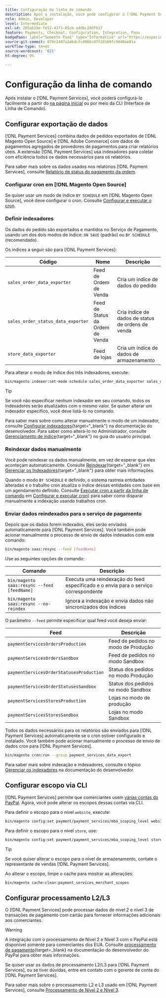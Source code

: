 ```yaml
---
title: Configuração da linha de comando
description: Após a instalação, você pode configurar o [!DNL Payment Services] usando a Interface de Linha de Comando (CLI).
role: Admin, Developer
level: Intermediate
exl-id: 265ab1be-fe52-41f3-85cb-addbc2ddfb17
feature: Payments, Checkout, Configuration, Integration, Paas
badgePaas: label="Somente PaaS" type="Informative" url="https://experienceleague.adobe.com/en/docs/commerce/user-guides/product-solutions" tooltip="Aplica-se somente a projetos do Adobe Commerce na nuvem (infraestrutura do PaaS gerenciada pela Adobe) e a projetos locais."
source-git-commit: 870c2497a2d6dcfc4066c07f20169fc9040ae81a
workflow-type: tm+mt
source-wordcount: '621'
ht-degree: 0%

---
```


# Configuração da linha de comando

Após instalar o [!DNL Payment Services], você poderá configurá-lo facilmente a partir do [na página inicial](payments-home.md) ou por meio da CLI (Interface de Linha de Comando).

## Configurar exportação de dados

[!DNL Payment Services] combina dados de pedidos exportados de [!DNL Magento Open Source] e [!DNL Adobe Commerce] com dados de pagamentos agregados de provedores de pagamentos para criar relatórios úteis. A extensão [!DNL Payment Services] usa indexadores para coletar com eficiência todos os dados necessários para os relatórios.

Para saber mais sobre os dados usados nos relatórios [!DNL Payment Services], consulte [Relatório de status do pagamento da ordem](order-payment-status.md#data-used-in-the-report).

### Configurar cron em [!DNL Magento Open Source]

Se quiser usar um modo de índice `BY SCHEDULE` em [!DNL Magento Open Source], você deve configurar o cron. Consulte [Configurar e executar o cron](https://experienceleague.adobe.com/en/docs/commerce-operations/configuration-guide/cli/configure-cron-jobs).

### Definir indexadores

Os dados do pedido são exportados e mantidos no Serviço de Pagamento, usando um dos dois modos de índice: `ON SAVE` (padrão) ou `BY SCHEDULE` (recomendado).

Os índices a seguir são para [!DNL Payment Services]:

| Código | Nome | Descrição |
|    ---    |  ---  |  ---  |
| `sales_order_data_exporter` | Feed de Ordem de Venda | Cria um índice de dados do pedido |
| `sales_order_status_data_exporter` | Feed de Status da Ordem de Venda | Cria índice de dados de status de ordens de venda |
| `store_data_exporter` | Feed de lojas | Cria um índice de dados de armazenamento |

Para alterar o modo de índice dos três indexadores, execute:

```bash
bin/magento indexer:set-mode schedule sales_order_data_exporter sales_order_status_data_exporter store_data_exporter
```

>[!TIP]
>
>Se você não especificar nenhum indexador em seu comando, todos os indexadores serão atualizados com o mesmo valor. Se quiser alterar um indexador específico, você deve listá-lo no comando.

Para saber mais sobre como alterar manualmente o modo de um indexador, consulte [Configurar indexadores](https://experienceleague.adobe.com/en/docs/commerce-operations/configuration-guide/cli/manage-indexers#configure-indexers){target="_blank"} na documentação do desenvolvedor. Para saber como alterá-lo no Administrador, consulte [Gerenciamento de índice](https://experienceleague.adobe.com/en/docs/commerce-admin/systems/tools/index-management#change-the-index-mode){target="_blank"} no guia do usuário principal.

### Reindexar dados manualmente

Você pode reindexar os dados manualmente, em vez de esperar que eles aconteçam automaticamente. Consulte [Reindexar](https://experienceleague.adobe.com/en/docs/commerce-operations/configuration-guide/cli/manage-indexers#reindex){target="_blank"} em [Gerenciar os Indexadores](https://experienceleague.adobe.com/en/docs/commerce-operations/configuration-guide/cli/manage-indexers){target="_blank"} para obter mais informações.

Quando o modo `BY SCHEDULE` é definido, o sistema rastreia entidades alteradas e o trabalho cron atualiza o índice dessas entidades com base em um agendamento definido. Consulte [Executar cron a partir da linha de comando](https://experienceleague.adobe.com/en/docs/commerce-operations/configuration-guide/cli/configure-cron-jobs#config-cli-cron-group-run) em [Configurar e executar cron](https://experienceleague.adobe.com/en/docs/commerce-operations/configuration-guide/cli/configure-cron-jobs)) para saber como disparar manualmente a indexação usando trabalhos cron.

### Enviar dados reindexados para o serviço de pagamento

Depois que os dados forem indexados, eles serão enviados automaticamente para [!DNL Payment Services]. Você também pode acionar manualmente o processo de envio de dados indexados com este comando:

```bash
bin/magento saas:resync --feed [feedName]
```

Use as seguintes opções de comando:

| Comando | Descrição |
|  ---  |  ---  |
| `bin/magento saas:resync --feed [feedName]` | Executa uma reindexação do feed especificado e o envia para o serviço correspondente |
| `bin/magento saas:resync --no-reindex` | Ignora a indexação e envia dados não sincronizados dos índices |

O parâmetro `--feed` permite especificar qual feed você deseja enviar:

| Feed | Descrição |
|  ---  |  ---  |
| `paymentServicesOrdersProduction` | Feed de pedidos no modo de Produção |
| `paymentServicesOrdersSandbox` | Feed de pedidos no modo Sandbox |
| `paymentServicesOrderStatusesProduction` | Status dos pedidos no modo Produção |
| `paymentServicesOrderStatusesSandbox` | Status dos pedidos no modo Sandbox |
| `paymentServicesStoresProduction` | Lojas no modo de produção |
| `paymentServicesStoresSandbox` | Lojas no modo Sandbox |

Todos os dados necessários para os relatórios são enviados para [!DNL Payment Services] automaticamente se o cron estiver configurado e instalado. Você também pode acionar manualmente o processo de envio de dados cron para [!DNL Payment Services].

```bash
bin/magento cron:run --group payment_services_data_export
```

Para saber mais sobre indexação e indexadores, consulte o tópico [Gerenciar os indexadores](https://experienceleague.adobe.com/en/docs/commerce-operations/configuration-guide/cli/manage-indexers) na documentação do desenvolvedor.

## Configurar escopo via CLI

[!DNL Payment Services] permite que comerciantes usem [várias contas do PayPal](configure-admin.md#use-multiple-paypal-accounts). Agora, você pode alterar os escopos dessas contas via CLI.

Para definir o escopo para o nível `website`, execute:

```bash
bin/magento config:set payment/payment_services/mba_scoping_level website
```

Para definir o escopo para o nível `store`, use:

```bash
bin/magento config:set payment/payment_services/mba_scoping_level store
```

>[!TIP]
>
> Se você quiser alterar o escopo para o nível de armazenamento, contate o representante de vendas [!DNL Payment Services].

Ao alterar o escopo, limpe o cache para mostrar as alterações:

```bash
bin/magento cache:clean:payment_services_merchant_scopes
```

## Configurar processamento L2/L3

O [!DNL Payment Services] pode processar dados de nível 2 e nível 3 de transações de pagamento com cartão para fornecer informações adicionais aos comerciantes.

>[!WARNING]
>
> A integração com o processamento de Nível 2 e Nível 3 com o PayPal está disponível somente para comerciantes dos EUA. Consulte [processamento de pagamento](https://developer.paypal.com/docs/checkout/advanced/processing/){target=_blank} na documentação do desenvolvedor do PayPal para obter mais informações.

Se quiser usar os dados de processamento L2/L3 para [!DNL Payment Services], ou se tiver dúvidas, entre em contato com o gerente de conta do [!DNL Payment Services].

Para saber mais sobre o processamento L2 e L3 usado em [!DNL Payment Services], consulte [Processamento de Nível 2 e Nível 3](levels-card-payment-transactions.md).

